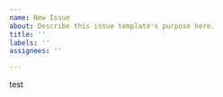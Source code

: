 ```yaml
---
name: New Issue
about: Describe this issue template's purpose here.
title: ''
labels: ''
assignees: ''

---
```


test
